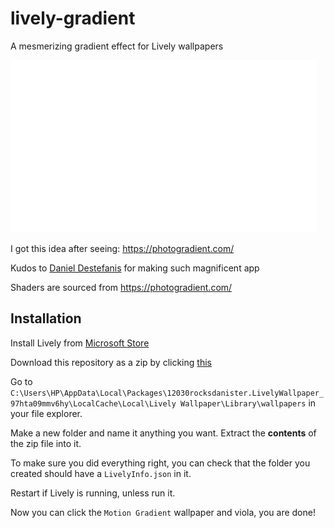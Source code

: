 # lively-gradient

A mesmerizing gradient effect for Lively wallpapers

![](4sdtykyo.gif)

I got this idea after seeing: https://photogradient.com/

Kudos to [Daniel Destefanis](https://x.com/daniel__designs) for making such magnificent app

Shaders are sourced from https://photogradient.com/

## Installation

Install Lively from [Microsoft Store](https://apps.microsoft.com/detail/9ntm2qc6qws7)

Download this repository as a zip by
clicking [this](https://github.com/OguzhanUmutlu/lively-gradient/archive/refs/heads/main.zip)

Go to
`C:\Users\HP\AppData\Local\Packages\12030rocksdanister.LivelyWallpaper_97hta09mmv6hy\LocalCache\Local\Lively Wallpaper\Library\wallpapers`
in your file explorer.

Make a new folder and name it anything you want. Extract the **contents** of the zip file into it.

To make sure you did everything right, you can check that the folder you created should have a `LivelyInfo.json` in it.

Restart if Lively is running, unless run it.

Now you can click the `Motion Gradient` wallpaper and viola, you are done!